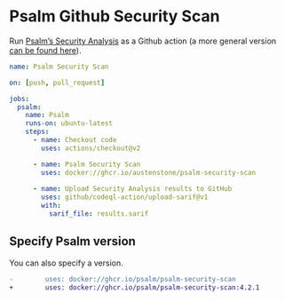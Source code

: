# Psalm Github Security Scan

Run [Psalm’s Security Analysis](https://psalm.dev/docs/security_analysis/) as a Github action (a more general version [can be found here](https://github.com/psalm/psalm-github-actions)).

```yaml
name: Psalm Security Scan

on: [push, pull_request]

jobs:
  psalm:
    name: Psalm
    runs-on: ubuntu-latest
    steps:
      - name: Checkout code
        uses: actions/checkout@v2

      - name: Psalm Security Scan
        uses: docker://ghcr.io/austenstone/psalm-security-scan
        
      - name: Upload Security Analysis results to GitHub
        uses: github/codeql-action/upload-sarif@v1
        with:
          sarif_file: results.sarif
```

## Specify Psalm version

You can also specify a version.

```diff
-        uses: docker://ghcr.io/psalm/psalm-security-scan
+        uses: docker://ghcr.io/psalm/psalm-security-scan:4.2.1
```
